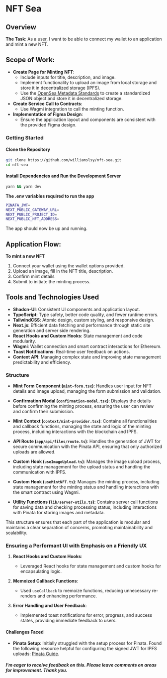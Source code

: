 # NFT Sea

## Overview

**The Task**: As a user, I want to be able to connect my wallet to an application and mint a new NFT.

## Scope of Work:

- **Create Page for Minting NFT**:
  - Include inputs for title, description, and image.
  - Implement functionality to upload an image from local storage and store it in decentralized storage (IPFS).
  - Use the [OpenSea Metadata Standards](https://docs.opensea.io/docs/metadata-standards) to create a standardized JSON object and store it in decentralized storage.
- **Create Service Call to Contracts**:
  - Use Wagmi integration to call the minting function.
- **Implementation of Figma Design**:
  - Ensure the application layout and components are consistent with the provided Figma design.

### Getting Started

#### Clone the Repository

```bash
git clone https://github.com/williamslsy/nft-sea.git
cd nft-sea
```

#### Install Dependencies and Run the Development Server

```bash
yarn && yarn dev
```

**The .env variables required to run the app**

```bash
PINATA_JWT=
NEXT_PUBLIC_GATEWAY_URL=
NEXT_PUBLIC_PROJECT_ID=
NEXT_PUBLIC_NFT_ADDRESS=
```

The app should now be up and running.

## Application Flow:

**To mint a new NFT**

1. Connect your wallet using the wallet options provided.
2. Upload an image, fill in the NFT title, description.
3. Confirm mint details
4. Submit to initiate the minting process.

## Tools and Technologies Used

- **Shadcn-UI**: Consistent UI components and application layout.
- **TypeScript**: Type safety, better code quality, and fewer runtime errors.
- **TailwindCSS**: Atomic design, custom styling, and responsive design.
- **Next.js**: Efficient data fetching and performance through static site generation and server side rendering.
- **React Hooks and Custom Hooks**: State management and code modularity.
- **Wagmi**: Wallet connection and smart contract interactions for Ethereum.
- **Toast Notifications**: Real-time user feedback on actions.
- **Context API**: Managing complex state and improving state management predictability and efficiency.

### Structure

- **Mint Form Component (`mint-form.tsx`)**: Handles user input for NFT details and image upload, managing the form submission and validation.
- **Confirmation Modal (`confirmation-modal.tsx`)**: Displays the details before confirming the minting process, ensuring the user can review and confirm their submission.
- **Mint Context (`context/mint-provider.tsx`)**: Contains all functionalities and callback functions, managing the state and logic of the minting process, including interactions with the blockchain and IPFS.
- **API Route (`app/api/files/route.ts`)**: Handles the generation of JWT for secure communication with the Pinata API, ensuring that only authorized uploads are allowed.

- **Custom Hook (`useImageUpload.ts`)**: Manages the image upload process, including state management for the upload status and handling the communication with IPFS.
- **Custom Hook (`useMintNFT.ts`)**: Manages the minting process, including state management for the minting status and handling interactions with the smart contract using Wagmi.

- **Utility Functions (`lib/server-utils.ts`)**: Contains server call functions for saving data and checking processing status, including interactions with Pinata for storing images and metadata.

This structure ensures that each part of the application is modular and maintains a clear separation of concerns, promoting maintainability and scalability.

### Ensuring a Performant UI with Emphasis on a Friendly UX

1. **React Hooks and Custom Hooks**:

   - Leveraged React hooks for state management and custom hooks for encapsulating logic.

2. **Memoized Callback Functions**:

   - Used `useCallback` to memoize functions, reducing unnecessary re-renders and enhancing performance.

3. **Error Handling and User Feedback**:
   - Implemented toast notifications for error, progress, and success states, providing immediate feedback to users.

#### Challenges Faced

- **Pinata Setup**: Initially struggled with the setup process for Pinata. Found the following resource helpful for configuring the signed JWT for IPFS uploads: [Pinata Guide](https://www.pinata.cloud/blog/how-to-upload-to-ipfs-from-the-frontend-with-signed-jwts/).

##### I'm eager to receive feedback on this. Please leave comments on areas for improvement. Thank you.
